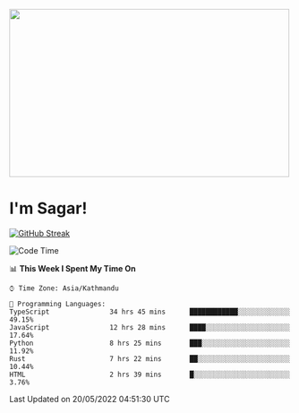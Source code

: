 
<img src="https://media.giphy.com/media/3ornk57KwDXf81rjWM/giphy.gif" width="500" height="300" frameBorder="0" class="giphy-embed" allowFullScreen></img>

#   I'm Sagar!
[![GitHub Streak](https://github-readme-streak-stats.herokuapp.com/?user=sgr2848)](https://git.io/streak-stats)
<!--START_SECTION:waka-->
![Code Time](http://img.shields.io/badge/Code%20Time-0%20secs-blue)

📊 **This Week I Spent My Time On** 

```text
⌚︎ Time Zone: Asia/Kathmandu

💬 Programming Languages: 
TypeScript               34 hrs 45 mins      ████████████░░░░░░░░░░░░░   49.15% 
JavaScript               12 hrs 28 mins      ████░░░░░░░░░░░░░░░░░░░░░   17.64% 
Python                   8 hrs 25 mins       ███░░░░░░░░░░░░░░░░░░░░░░   11.92% 
Rust                     7 hrs 22 mins       ██░░░░░░░░░░░░░░░░░░░░░░░   10.44% 
HTML                     2 hrs 39 mins       █░░░░░░░░░░░░░░░░░░░░░░░░   3.76%

```


 Last Updated on 20/05/2022 04:51:30 UTC
<!--END_SECTION:waka-->

